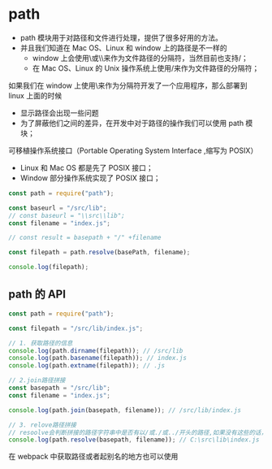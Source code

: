 # path

- path 模块用于对路径和文件进行处理，提供了很多好用的方法。
- 并且我们知道在 Mac OS、Linux 和 window 上的路径是不一样的
  - window 上会使用\或\\\来作为文件路径的分隔符，当然目前也支持/；
  - 在 Mac OS、Linux 的 Unix 操作系统上使用/来作为文件路径的分隔符；

如果我们在 window 上使用\来作为分隔符开发了一个应用程序，那么部署到 linux 上面的时候

- 显示路径会出现一些问题
- 为了屏蔽他们之间的差异，在开发中对于路径的操作我们可以使用 path 模块；

可移植操作系统接口（Portable Operating System Interface ,缩写为 POSIX）

- Linux 和 Mac OS 都是先了 POSIX 接口；
- Window 部分操作系统实现了 POSIX 接口；

```js
const path = require("path");

const baseurl = "/src/lib";
// const baseurl = "\\src\\lib";
const filename = "index.js";

// const result = basepath + "/" +filename

const filepath = path.resolve(basePath, filename);

console.log(filepath);
```

## path 的 API

```js
const path = require("path");

const filepath = "/src/lib/index.js";

// 1. 获取路径的信息
console.log(path.dirname(filepath)); // /src/lib
console.log(path.basename(filepath)); // index.js
console.log(path.extname(filepath)); // .js

// 2.join路径拼接
const basepath = "/src/lib";
const filename = "index.js";

console.log(path.join(basepath, filename)); // /src/lib/index.js

// 3. relove路径拼接
// resoolve会判断拼接的路径字符串中是否有以/或./或../开头的路径,如果没有这些的话，会将当前文件所在的路径做一个拼接
console.log(path.resolve(basepath, filename)); // C:\src\lib\index.js
```

在 webpack 中获取路径或者起别名的地方也可以使用
